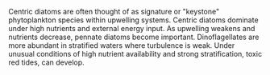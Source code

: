 Centric diatoms are often thought of as signature or "keystone" phytoplankton species within upwelling systems. Centric diatoms dominate under high nutrients and external energy input. As upwelling weakens and nutrients decrease, pennate diatoms become important. Dinoflagellates are more abundant in stratified waters where turbulence is weak. Under unusual conditions of high nutrient availability and strong stratification, toxic red tides, can develop.
